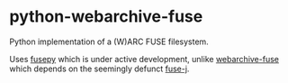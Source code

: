 python-webarchive-fuse
======================

Python implementation of a (W)ARC FUSE filesystem.

Uses [fusepy](https://github.com/terencehonles/fusepy) which is under active development, unlike [webarchive-fuse](https://github.com/ukwa/webarchive-fuse) which depends on the seemingly defunct [fuse-j](http://fuse-j.sourceforge.net/).

